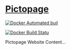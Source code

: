 # [Pictopage](http://pictopage.com)

[![Docker Automated buil](https://img.shields.io/docker/automated/jrottenberg/ffmpeg.svg)](https://hub.docker.com/r/artemas/pictopage/)

[![Docker Build Statu](https://img.shields.io/docker/build/artemas/pictopage.svg)](https://hub.docker.com/r/artemas/pictopage/)

Pictopage Website Content...
